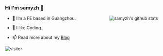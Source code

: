 ### Hi I'm samyzh 👋

<img align="right" src="https://github-readme-stats.vercel.app/api?username=samyzh&show_icons=true&theme=vue&count_private=true" alt="samyzh's github stats"/>

- 🔭 I’m a FE based in Guangzhou.

- 🌱 I like Coding.

- 📫 Read more about my [Blog](https://samyz.cn/)

![visitor](https://visitor-badge.glitch.me/badge?page_id=samyzh)

<!--
**samyzh/samyzh** is a ✨ _special_ ✨ repository because its `README.md` (this file) appears on your GitHub profile.

Here are some ideas to get you started:

- 🔭 I’m currently working on ...
- 🌱 I’m currently learning ...
- 👯 I’m looking to collaborate on ...
- 🤔 I’m looking for help with ...
- 💬 Ask me about ...
- 📫 How to reach me: ...
- 😄 Pronouns: ...
- ⚡ Fun fact: ...
-->




